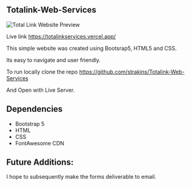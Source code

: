 ## Totalink-Web-Services

![Total Link Website Preview](https://github.com/strakins/kodecamp/blob/main/Totalink.jpg)

Live link  https://totalinkservices.vercel.app/

This simple website was created using Bootsrap5, HTML5 and CSS. 

Its easy to navigate and user friendly.

To run locally clone the repo https://github.com/strakins/Totalink-Web-Services

And Open with Live Server.

## Dependencies

 - Bootstrap 5
 - HTML
 - CSS
 - FontAwesome CDN

## Future Additions:

I hope to subsequently make the forms deliverable to email.
